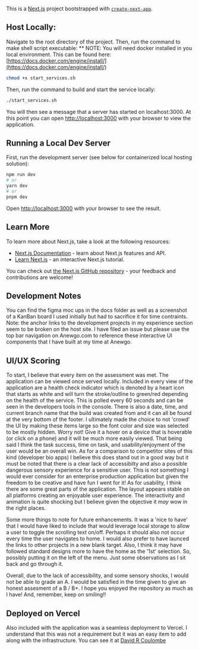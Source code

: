 This is a [Next.js](https://nextjs.org/) project bootstrapped with [`create-next-app`](https://github.com/vercel/next.js/tree/canary/packages/create-next-app).

## Host Locally:
Navigate to the root directory of the project.
Then, run the command to make shell script executable:
** NOTE: You will need docker installed in you local environment. This can be found here: [https://docs.docker.com/engine/install/](https://docs.docker.com/engine/install/)

```bash
chmod +x start_services.sh
```
Then, run the command to build and start the service locally:

```bash
./start_services.sh
```

You will then see a message that a server has started on localhost:3000. At this point you can open [http://localhost:3000](http://localhost:3000) 
with your browser to view the application.

## Running a Local Dev Server
First, run the development server (see below for containerized local hosting solution):

```bash
npm run dev
# or
yarn dev
# or
pnpm dev
```
Open [http://localhost:3000](http://localhost:3000) with your browser to see the result.


## Learn More

To learn more about Next.js, take a look at the following resources:

- [Next.js Documentation](https://nextjs.org/docs) - learn about Next.js features and API.
- [Learn Next.js](https://nextjs.org/learn) - an interactive Next.js tutorial.

You can check out [the Next.js GitHub repository](https://github.com/vercel/next.js/) - your feedback and contributions are welcome!

## Development Notes
You can find the figma moc ups in the docs folder as well as a screenshot of a KanBan board I used initially but had to sacrifice it for time contraints.
Note: the anchor links to the development projects in my experience section seem to be broken on the host site. I have filed an issue but please use the top bar navigation on Anewgo.com
to reference these interactive UI components that I have built at my time at Anewgo.

## UI/UX Scoring

To start, I believe that every item on the assessment was met. The application can be viewed once served locally. Included in every view of the application are a health check indicator which is denoted by a heart icon that starts as white and will turn the stroke/outline to green/red depending on the health of the service. This is polled every 60 seconds and can be seen in the developers tools in the console. There is also a date, time, and current branch name that the build was created from and it can all be found at the very bottom of the footer. I ultimately made the choice to not 'crowd' the UI by making these items large so the font color and size was selected to be mostly hidden. Worry not! Give it a hover on a device that is hoverable (or click on a phone) and it will be much more easily viewed. That being said I think the task success, time on task, and usability/enjoyment of the user would be an overall win.
As for a comparison to competitor sites of this kind (developer bio apps) I believe this does stand out in a good way but it must be noted that there is a clear lack of accessibilty and also a possible dangerous sensory experience for a sensitive user. This is not something I would ever consider for an enterprise production application but given the freedom to be creative and have fun I went for it!
As for usability, I think there are some great parts of the application. The layout appears stable on all platforms creating an enjoyable user experience. The interactivity and animation is quite shocking but I believe given the objective it _may_ wow in the right places. 

Some more things to note for future enhancements. It was a 'nice to have' that I would have liked to include that would leverage local storage to allow a user to toggle the scrolling text on/off. Perhaps it should also not occur every time the user navigates to home. I would also prefer to have launced the links to other projects in a new blank target. Also, I think it may have followed standard designs more to have the home as the '1st' selection. So, possibly putting it on the left of the menu. Just some observations as I sit back and go through it.

Overall, due to the lack of accessibility, and some sensory shocks, I would not be able to grade an A. I would be satisfied in the time given to give an honest assesment of a B / B+.
I hope you enjoyed the repository as much as I have! And, remember, keep on smiling!!

## Deployed on Vercel

Also included with the application was a seamless deployment to Vercel. I understand that this was not a requirement but it was an easy item to add along with the infrastructure.
You can see it at [David R Coulombe](abstract-gilt.vercel.app)
